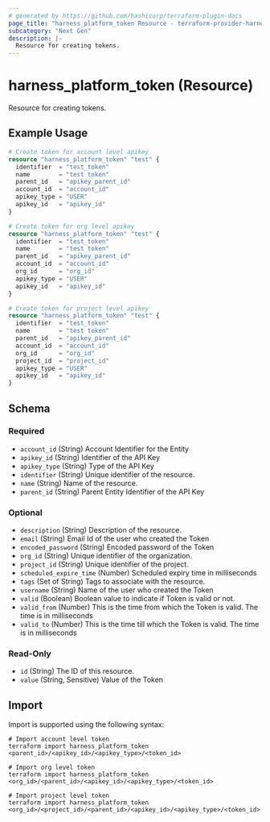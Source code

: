 ```yaml
---
# generated by https://github.com/hashicorp/terraform-plugin-docs
page_title: "harness_platform_token Resource - terraform-provider-harness"
subcategory: "Next Gen"
description: |-
  Resource for creating tokens.
---
```


# harness_platform_token (Resource)

Resource for creating tokens.

## Example Usage

```terraform
# Create token for account level apikey
resource "harness_platform_token" "test" {
  identifier  = "test_token"
  name        = "test token"
  parent_id   = "apikey_parent_id"
  account_id  = "account_id"
  apikey_type = "USER"
  apikey_id   = "apikey_id"
}

# Create token for org level apikey
resource "harness_platform_token" "test" {
  identifier  = "test_token"
  name        = "test token"
  parent_id   = "apikey_parent_id"
  account_id  = "account_id"
  org_id      = "org_id"
  apikey_type = "USER"
  apikey_id   = "apikey_id"
}

# Create token for project level apikey
resource "harness_platform_token" "test" {
  identifier  = "test_token"
  name        = "test token"
  parent_id   = "apikey_parent_id"
  account_id  = "account_id"
  org_id      = "org_id"
  project_id  = "project_id"
  apikey_type = "USER"
  apikey_id   = "apikey_id"
}
```

<!-- schema generated by tfplugindocs -->
## Schema

### Required

- `account_id` (String) Account Identifier for the Entity
- `apikey_id` (String) Identifier of the API Key
- `apikey_type` (String) Type of the API Key
- `identifier` (String) Unique identifier of the resource.
- `name` (String) Name of the resource.
- `parent_id` (String) Parent Entity Identifier of the API Key

### Optional

- `description` (String) Description of the resource.
- `email` (String) Email Id of the user who created the Token
- `encoded_password` (String) Encoded password of the Token
- `org_id` (String) Unique identifier of the organization.
- `project_id` (String) Unique identifier of the project.
- `scheduled_expire_time` (Number) Scheduled expiry time in milliseconds
- `tags` (Set of String) Tags to associate with the resource.
- `username` (String) Name of the user who created the Token
- `valid` (Boolean) Boolean value to indicate if Token is valid or not.
- `valid_from` (Number) This is the time from which the Token is valid. The time is in milliseconds
- `valid_to` (Number) This is the time till which the Token is valid. The time is in milliseconds

### Read-Only

- `id` (String) The ID of this resource.
- `value` (String, Sensitive) Value of the Token

## Import

Import is supported using the following syntax:

```shell
# Import account level token
terraform import harness_platform_token <parent_id>/<apikey_id>/<apikey_type>/<token_id>

# Import org level token
terraform import harness_platform_token <org_id>/<parent_id>/<apikey_id>/<apikey_type>/<token_id>

# Import project level token
terraform import harness_platform_token <org_id>/<project_id>/<parent_id>/<apikey_id>/<apikey_type>/<token_id>
```
